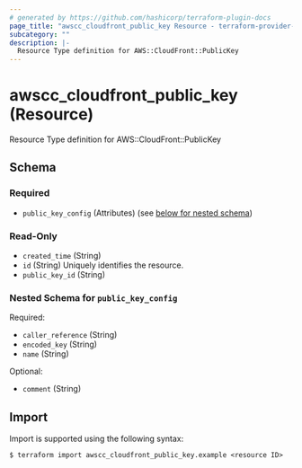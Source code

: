 ```yaml
---
# generated by https://github.com/hashicorp/terraform-plugin-docs
page_title: "awscc_cloudfront_public_key Resource - terraform-provider-awscc"
subcategory: ""
description: |-
  Resource Type definition for AWS::CloudFront::PublicKey
---
```


# awscc_cloudfront_public_key (Resource)

Resource Type definition for AWS::CloudFront::PublicKey



<!-- schema generated by tfplugindocs -->
## Schema

### Required

- `public_key_config` (Attributes) (see [below for nested schema](#nestedatt--public_key_config))

### Read-Only

- `created_time` (String)
- `id` (String) Uniquely identifies the resource.
- `public_key_id` (String)

<a id="nestedatt--public_key_config"></a>
### Nested Schema for `public_key_config`

Required:

- `caller_reference` (String)
- `encoded_key` (String)
- `name` (String)

Optional:

- `comment` (String)

## Import

Import is supported using the following syntax:

```shell
$ terraform import awscc_cloudfront_public_key.example <resource ID>
```
